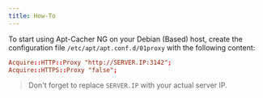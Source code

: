 ```yaml
---
title: How-To
---
```


To start using Apt-Cacher NG on your Debian (Based) host, create the
configuration file `/etc/apt/apt.conf.d/01proxy` with the following content:

```conf
Acquire::HTTP::Proxy "http://SERVER.IP:3142";
Acquire::HTTPS::Proxy "false";
```

> Don't forget to replace `SERVER.IP` with your actual server IP.
